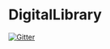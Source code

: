 # DigitalLibrary

[![Gitter](https://badges.gitter.im/Join%20Chat.svg)](https://gitter.im/cblp/DigitalLibrary?utm_source=badge&utm_medium=badge&utm_campaign=pr-badge&utm_content=badge)